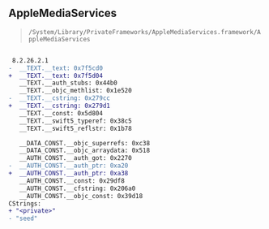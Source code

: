## AppleMediaServices

> `/System/Library/PrivateFrameworks/AppleMediaServices.framework/AppleMediaServices`

```diff

 8.2.26.2.1
-  __TEXT.__text: 0x7f5cd0
+  __TEXT.__text: 0x7f5d04
   __TEXT.__auth_stubs: 0x44b0
   __TEXT.__objc_methlist: 0x1e520
-  __TEXT.__cstring: 0x279cc
+  __TEXT.__cstring: 0x279d1
   __TEXT.__const: 0x5d804
   __TEXT.__swift5_typeref: 0x38c5
   __TEXT.__swift5_reflstr: 0x1b78

   __DATA_CONST.__objc_superrefs: 0xc38
   __DATA_CONST.__objc_arraydata: 0x518
   __AUTH_CONST.__auth_got: 0x2270
-  __AUTH_CONST.__auth_ptr: 0xa20
+  __AUTH_CONST.__auth_ptr: 0xa38
   __AUTH_CONST.__const: 0x29df8
   __AUTH_CONST.__cfstring: 0x206a0
   __AUTH_CONST.__objc_const: 0x39d18
CStrings:
+ "<private>"
- "seed"

```

